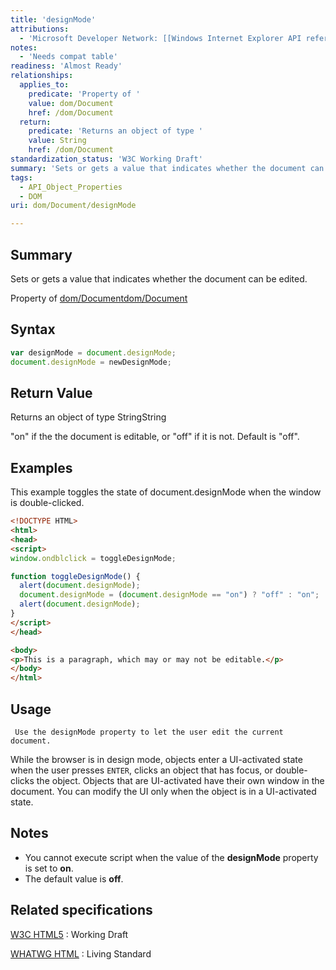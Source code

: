 ```yaml
---
title: 'designMode'
attributions:
  - 'Microsoft Developer Network: [[Windows Internet Explorer API reference](http://msdn.microsoft.com/en-us/library/ie/hh828809%28v=vs.85%29.aspx) Article]'
notes:
  - 'Needs compat table'
readiness: 'Almost Ready'
relationships:
  applies_to:
    predicate: 'Property of '
    value: dom/Document
    href: /dom/Document
  return:
    predicate: 'Returns an object of type '
    value: String
    href: /dom/Document
standardization_status: 'W3C Working Draft'
summary: 'Sets or gets a value that indicates whether the document can be edited.'
tags:
  - API_Object_Properties
  - DOM
uri: dom/Document/designMode

---
```

## Summary

Sets or gets a value that indicates whether the document can be edited.

Property of [dom/Document](/dom/Document)[dom/Document](/dom/Document)

## Syntax

``` js
var designMode = document.designMode;
document.designMode = newDesignMode;
```

## Return Value

Returns an object of type StringString

"on" if the the document is editable, or "off" if it is not. Default is "off".

## Examples

This example toggles the state of document.designMode when the window is double-clicked.

``` html
<!DOCTYPE HTML>
<html>
<head>
<script>
window.ondblclick = toggleDesignMode;

function toggleDesignMode() {
  alert(document.designMode);
  document.designMode = (document.designMode == "on") ? "off" : "on";
  alert(document.designMode);
}
</script>
</head>

<body>
<p>This is a paragraph, which may or may not be editable.</p>
</body>
</html>
```

## Usage

     Use the designMode property to let the user edit the current document.

While the browser is in design mode, objects enter a UI-activated state when the user presses `ENTER`, clicks an object that has focus, or double-clicks the object. Objects that are UI-activated have their own window in the document. You can modify the UI only when the object is in a UI-activated state.

## Notes

-   You cannot execute script when the value of the **designMode** property is set to **on**.
-   The default value is **off**.

## Related specifications

[W3C HTML5](http://www.w3.org/TR/html5/editing.html#designMode)
:   Working Draft

[WHATWG HTML](http://www.whatwg.org/specs/web-apps/current-work/multipage/editing.html#designMode)
:   Living Standard
